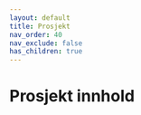 ```yaml
---
layout: default
title: Prosjekt
nav_order: 40
nav_exclude: false
has_children: true
---
```


# Prosjekt innhold